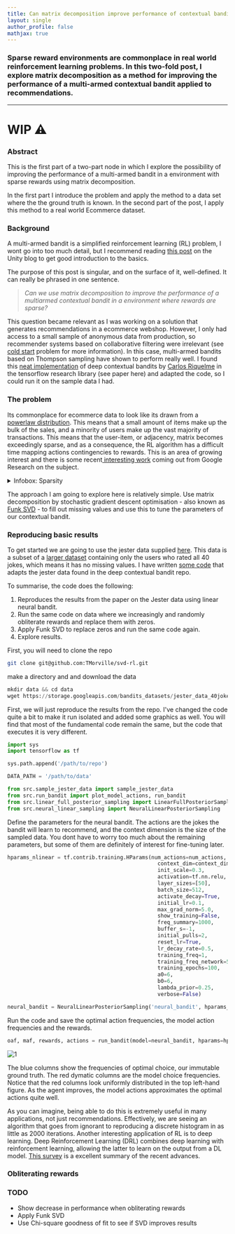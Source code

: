 ```yaml
---
title: Can matrix decomposition improve performance of contextual bandits in a sparse environment? (1/2)
layout: single
author_profile: false
mathjax: true
---
```


### Sparse reward environments are commonplace in real world reinforcement learning problems. In this two-fold post, I explore matrix decomposition as a method for improving the performance of a multi-armed contextual bandit applied to recommendations.

---

# WIP ⚠️

### Abstract

This is the first part of a two-part node in which I explore the possibility of improving the performance of a multi-armed bandit in a environment with sparse rewards using matrix decomposition. 

In the first part I introduce the problem and apply the method to a data set where the the ground truth is known. In the second part of the post, I apply this method to a real world Ecommerce dataset. 

### Background

A multi-armed bandit is a simplified reinforcement learning (RL) problem, I wont go into too much detail, but I recommend reading [this post](https://blogs.unity3d.com/2017/06/26/unity-ai-themed-blog-entries/) on the Unity blog to get good introduction to the basics. 

The purpose of this post is singular, and on the surface of it, well-defined. It can really be phrased in one sentence.

> *Can we use matrix decomposition to improve the performance of a multiarmed contextual bandit in a environment where rewards are sparse?*

This question became relevant as I was working on a solution that generates recommendations in a ecommerce webshop. However, I only had access to a small sample of anonymous data from production, so recommender systems based on collaborative filtering were irrelevant (see [cold start](https://en.wikipedia.org/wiki/Cold_start_(recommender_systems)) problem for more information). In this case, multi-armed bandits based on Thompson sampling have shown to perform really well. I found this [neat implementation](https://github.com/tensorflow/models/tree/master/research/deep_contextual_bandits) of deep contextual bandits by [Carlos Riquelme](http://rikel.me/) in the tensorflow research library (see paper here) and adapted the code, so I could run it on the sample data I had. 

### The problem

Its commonplace for ecommerce data to look like its drawn from a [powerlaw distribution](https://en.wikipedia.org/wiki/Power_law). This means that a small amount of items make up the bulk of the sales, and a minority of users make up the vast majority of transactions. This means that the user-item, or adjacency, matrix becomes exceedingly sparse, and as a consequence, the RL algorithm has a difficult time mapping actions contingencies to rewards. This is an area of growing interest and there is some recent[ interesting work](https://arxiv.org/abs/1902.07198) coming out from Google Research on the subject.

<details>     
  <summary> Infobox: Sparsity
  </summary> The number of zero-valued elements divided by the total number of elements.
</details>

The approach I am going to explore here is relatively simple. Use matrix decomposition by stochastic gradient descent optimisation - also known as [Funk SVD](https://sifter.org/~simon/journal/20061211.html) - to fill out missing values and use this to tune the parameters of our contextual bandit. 

### Reproducing basic results 

To get started we are going to use the jester data supplied [here](https://storage.googleapis.com/bandits_datasets/jester_data_40jokes_19181users.npy). This data is a subset of a [larger dataset](https://goldberg.berkeley.edu/jester-data/) containing only the users who rated all 40 jokes, which means it has no missing values. I have written [some code](https://github.com/TMorville/svd-rl) that adapts the jester data found in the deep contextual bandit repo. 

To summarise, the code does the following:

1. Reproduces the results from the paper on the Jester data using linear neural bandit. 
2. Run the same code on data where we increasingly and randomly obliterate rewards and replace them with zeros.
3. Apply Funk SVD to replace zeros and run the same code again. 
4. Explore results.

First, you will need to clone the repo

```bash
git clone git@github.com:TMorville/svd-rl.git
```

make a directory and and download the data

```python
mkdir data && cd data
wget https://storage.googleapis.com/bandits_datasets/jester_data_40jokes_19181users.npy
```

First, we will just reproduce the results from the repo. I've changed the code quite a bit to make it run isolated and added some graphics as well. You will find that most of the fundamental code remain the same, but the code that executes it is very different.

```python
import sys
import tensorflow as tf

sys.path.append('/path/to/repo')

DATA_PATH = '/path/to/data'

from src.sample_jester_data import sample_jester_data
from src.run_bandit import plot_model_actions, run_bandit
from src.linear_full_posterior_sampling import LinearFullPosteriorSampling
from src.neural_linear_sampling import NeuralLinearPosteriorSampling
```

Define the parameters for the neural bandit. The actions are the jokes the bandit will learn to recommend, and the context dimension is the size of the sampled data. You dont have to worry too much about the remaining parameters, but some of them are definitely of interest for fine-tuning later.

```python
hparams_nlinear = tf.contrib.training.HParams(num_actions=num_actions,
                                                context_dim=context_dim,
                                                init_scale=0.3,
                                                activation=tf.nn.relu,
                                                layer_sizes=[50],
                                                batch_size=512,
                                                activate_decay=True,
                                                initial_lr=0.1,
                                                max_grad_norm=5.0,
                                                show_training=False,
                                                freq_summary=1000,
                                                buffer_s=-1,
                                                initial_pulls=2,
                                                reset_lr=True,
                                                lr_decay_rate=0.5,
                                                training_freq=1,
                                                training_freq_network=50,
                                                training_epochs=100,
                                                a0=6,
                                                b0=6,
                                                lambda_prior=0.25,
                                                verbose=False)

neural_bandit = NeuralLinearPosteriorSampling('neural_bandit', hparams_nlinear)
```

Run the code and save the optimal action frequencies, the model action frequencies and the rewards. 

```python
oaf, maf, rewards, actions = run_bandit(model=neural_bandit, hparams=hparams_nlinear, num_contexts=2000, pct_zero=0.0, plot=True)
```

![1](https://i.imgur.com/fv7wr9Q.png)

The blue columns show the frequencies of optimal choice, our immutable ground truth. The red dymatic columns are the model choice frequencies. Notice that the red columns look uniformly distributed in the top left-hand figure. As the agent improves, the model actions approximates the optimal actions quite well.  

As you can imagine, being able to do this is extremely useful in many applications, not just recommendations. Effectively, we are seeing an algorithm that goes from ignorant to reproducing a discrete histogram in as little as 2000 iterations. Another interesting application of RL is to deep learning. Deep Reinforcement Learning (DRL) combines deep learning with reinforcement learning, allowing the latter to learn on the output from a DL model. [This survey](https://arxiv.org/abs/1708.05866) is a excellent summary of the recent advances.

### Obliterating rewards



### TODO

* Show decrease in performance when obliterating rewards
* Apply Funk SVD
* Use Chi-square goodness of fit to see if SVD improves results

